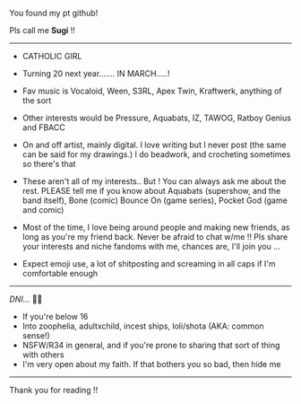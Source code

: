 You found my pt github!

Pls call me **Sugi** !!

_______________________________________________________________________________________________________

- CATHOLIC GIRL
- Turning 20 next year....... IN MARCH.....!
- Fav music is Vocaloid, Ween, S3RL, Apex Twin, Kraftwerk, anything of the sort
- Other interests would be Pressure, Aquabats, IZ, TAWOG, Ratboy Genius and FBACC
- On and off artist, mainly digital. I love writing but I never post (the same can be said for my drawings.) I do beadwork, and crocheting sometimes so there's that
- These aren't all of my interests.. But ! You can always ask me about the rest. PLEASE tell me if you know about Aquabats (supershow, and the band itself), Bone (comic) Bounce On (game series), Pocket God (game and comic)
  
- Most of the time, I love being around people and making new friends, as long as you're my friend back. Never be afraid to chat w/me !! Pls share your interests and niche fandoms with me, chances are, I'll join you ...
- Expect emoji use, a lot of shitposting and screaming in all caps if I'm comfortable enough

_______________________________________________________________________________________________________

*DNI...* 🤷‍♀️
- If you're below 16
- Into zoophelia, adultxchild, incest ships, loli/shota (AKA: common sense!)
- NSFW/R34 in general, and if you're prone to sharing that sort of thing with others
- I'm very open about my faith. If that bothers you so bad, then hide me

_______________________________________________________________________________________________________

Thank you for reading !!
